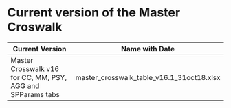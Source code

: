 
# Current version of the Master Croswalk

Current Version | Name with Date |
--- |  --- |  
Master Crosswalk v16 for CC, MM, PSY, AGG and SPParams tabs | master_crosswalk_table_v16.1_31oct18.xlsx |
